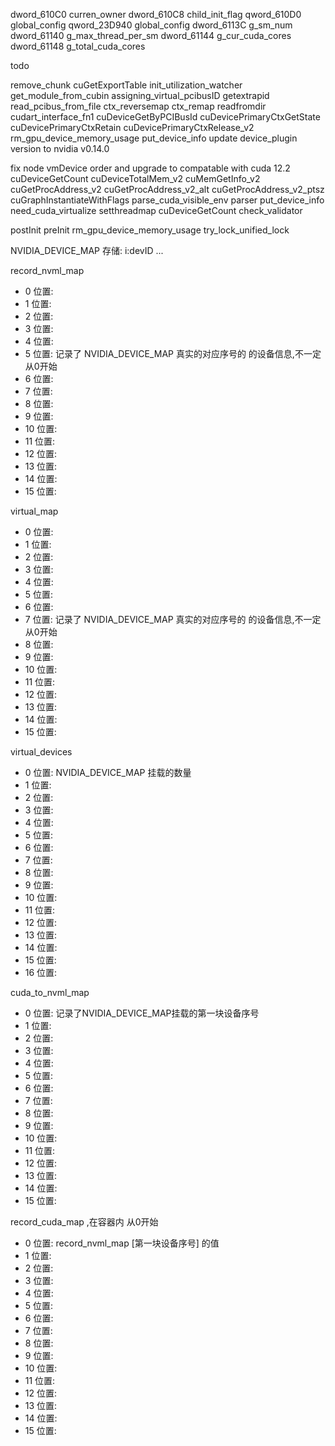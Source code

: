 dword_610C0     curren_owner
dword_610C8     child_init_flag
qword_610D0     global_config
qword_23D940    global_config
dword_6113C     g_sm_num
dword_61140     g_max_thread_per_sm
dword_61144     g_cur_cuda_cores
dword_61148     g_total_cuda_cores






todo

remove_chunk
cuGetExportTable
init_utilization_watcher
get_module_from_cubin
assigning_virtual_pcibusID
getextrapid
read_pcibus_from_file
ctx_reversemap
ctx_remap
readfromdir
cudart_interface_fn1
cuDeviceGetByPCIBusId
cuDevicePrimaryCtxGetState
cuDevicePrimaryCtxRetain
cuDevicePrimaryCtxRelease_v2
rm_gpu_device_memory_usage
put_device_info                         update device_plugin version to nvidia v0.14.0


fix node vmDevice order and upgrade to compatable with cuda 12.2
cuDeviceGetCount
cuDeviceTotalMem_v2
cuMemGetInfo_v2
cuGetProcAddress_v2
cuGetProcAddress_v2_alt
cuGetProcAddress_v2_ptsz
cuGraphInstantiateWithFlags
parse_cuda_visible_env
parser
put_device_info
need_cuda_virtualize
setthreadmap
cuDeviceGetCount
check_validator


postInit
preInit
rm_gpu_device_memory_usage
try_lock_unified_lock

 

NVIDIA_DEVICE_MAP 存储: i:devID ...


record_nvml_map
-  0 位置: 
-  1 位置: 
-  2 位置: 
-  3 位置: 
-  4 位置: 
-  5 位置: 记录了 NVIDIA_DEVICE_MAP 真实的对应序号的 的设备信息,不一定从0开始
-  6 位置: 
-  7 位置: 
-  8 位置: 
-  9 位置: 
- 10 位置: 
- 11 位置: 
- 12 位置: 
- 13 位置: 
- 14 位置: 
- 15 位置: 

virtual_map
-  0 位置:  
-  1 位置: 
-  2 位置: 
-  3 位置: 
-  4 位置: 
-  5 位置: 
-  6 位置: 
-  7 位置: 记录了 NVIDIA_DEVICE_MAP 真实的对应序号的 的设备信息,不一定从0开始
-  8 位置: 
-  9 位置: 
- 10 位置: 
- 11 位置: 
- 12 位置: 
- 13 位置: 
- 14 位置: 
- 15 位置: 

virtual_devices
-  0 位置: NVIDIA_DEVICE_MAP 挂载的数量
-  1 位置: 
-  2 位置: 
-  3 位置: 
-  4 位置: 
-  5 位置: 
-  6 位置: 
-  7 位置: 
-  8 位置: 
-  9 位置: 
- 10 位置: 
- 11 位置: 
- 12 位置: 
- 13 位置: 
- 14 位置: 
- 15 位置: 
- 16 位置: 
 


cuda_to_nvml_map
-  0 位置: 记录了NVIDIA_DEVICE_MAP挂载的第一块设备序号
-  1 位置: 
-  2 位置: 
-  3 位置: 
-  4 位置: 
-  5 位置: 
-  6 位置: 
-  7 位置: 
-  8 位置: 
-  9 位置: 
- 10 位置: 
- 11 位置: 
- 12 位置: 
- 13 位置: 
- 14 位置: 
- 15 位置: 

record_cuda_map ,在容器内 从0开始
-  0 位置: record_nvml_map [第一块设备序号] 的值 
-  1 位置: 
-  2 位置: 
-  3 位置: 
-  4 位置: 
-  5 位置: 
-  6 位置: 
-  7 位置: 
-  8 位置: 
-  9 位置: 
- 10 位置: 
- 11 位置: 
- 12 位置: 
- 13 位置: 
- 14 位置: 
- 15 位置: 
